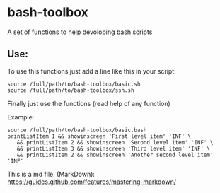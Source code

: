 # bash-toolbox
A set of functions to help devoloping bash scripts

## Use:
To use this functions just add a line like this in your script:
```
source /full/path/to/bash-toolbox/basic.sh
source /full/path/to/bash-toolbox/ssh.sh
```
Finally just use the functions (read help of any function)

Example:
```
source /full/path/to/bash-toolbox/basic.bash
printListItem 1 && showinscreen 'First level item' 'INF' \
   && printListItem 2 && showinscreen 'Second level item' 'INF' \
   && printListItem 3 && showinscreen 'Third level item' 'INF' \
   && printListItem 2 && showinscreen 'Another second level item' 'INF'
```


This is a md file. (MarkDown):
https://guides.github.com/features/mastering-markdown/
